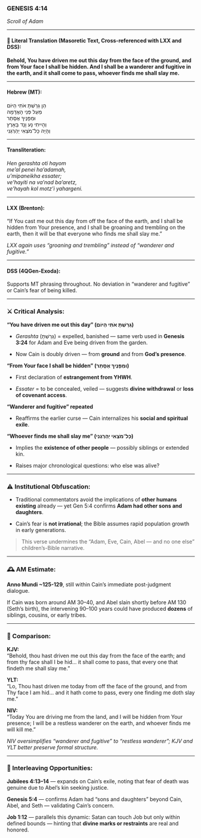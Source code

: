 ### **GENESIS 4:14**

_Scroll of Adam_

---

#### 📜 Literal Translation (Masoretic Text, Cross-referenced with LXX and DSS):

**Behold, You have driven me out this day from the face of the ground, and from Your face I shall be hidden. And I shall be a wanderer and fugitive in the earth, and it shall come to pass, whoever finds me shall slay me.**

---

#### Hebrew (MT):

הֵן גֵּרַשְׁתָּ אֹתִי הַיּוֹם  
מֵעַל פְּנֵי הָאֲדָמָה  
וּמִפָּנֶיךָ אֶסָּתֵר  
וְהָיִיתִי נָע וָנָד בָּאָרֶץ  
וְהָיָה כָּל־מֹצְאִי יַהַרְגֵנִי

---

#### Transliteration:

_Hen gerashta oti hayom  
me’al penei ha’adamah,  
u’mipaneikha essater;  
ve’hayiti na va’nad ba’aretz,  
ve’hayah kol motz’i yahargeni._

---

#### LXX (Brenton):

“If You cast me out this day from off the face of the earth, and I shall be hidden from Your presence, and I shall be groaning and trembling on the earth, then it will be that everyone who finds me shall slay me.”

_LXX again uses “groaning and trembling” instead of “wanderer and fugitive.”_

---

#### DSS (4QGen-Exoda):

Supports MT phrasing throughout. No deviation in “wanderer and fugitive” or Cain’s fear of being killed.

---

### ⚔️ Critical Analysis:

**“You have driven me out this day” (גֵּרַשְׁתָּ אֹתִי הַיּוֹם)**

- _Gerashta_ (גֵּרַשְׁתָּ) = expelled, banished — same verb used in **Genesis 3:24** for Adam and Eve being driven from the garden.
    
- Now Cain is doubly driven — from **ground** and from **God’s presence**.
    

**“From Your face I shall be hidden” (וּמִפָּנֶיךָ אֶסָּתֵר)**

- First declaration of **estrangement from YHWH**.
    
- _Essater_ = to be concealed, veiled — suggests **divine withdrawal** or **loss of covenant access**.
    

**“Wanderer and fugitive” repeated**

- Reaffirms the earlier curse — Cain internalizes his **social and spiritual exile**.
    

**“Whoever finds me shall slay me” (כָּל־מֹצְאִי יַהַרְגֵנִי)**

- Implies the **existence of other people** — possibly siblings or extended kin.
    
- Raises major chronological questions: who else was alive?
    

---

### ⚠️ Institutional Obfuscation:

- Traditional commentators avoid the implications of **other humans existing** already — yet Gen 5:4 confirms **Adam had other sons and daughters**.
    
- Cain’s fear is **not irrational**; the Bible assumes rapid population growth in early generations.
    

> This verse undermines the “Adam, Eve, Cain, Abel — and no one else” children’s-Bible narrative.

---

### 🕰️ AM Estimate:

**Anno Mundi ~125-129**, still within Cain’s immediate post-judgment dialogue.

If Cain was born around AM 30–40, and Abel slain shortly before AM 130 (Seth’s birth), the intervening 90–100 years could have produced **dozens** of siblings, cousins, or early tribes.

---

### 📖 Comparison:

**KJV:**  
“Behold, thou hast driven me out this day from the face of the earth; and from thy face shall I be hid… it shall come to pass, that every one that findeth me shall slay me.”

**YLT:**  
“Lo, Thou hast driven me today from off the face of the ground, and from Thy face I am hid… and it hath come to pass, every one finding me doth slay me.”

**NIV:**  
“Today You are driving me from the land, and I will be hidden from Your presence; I will be a restless wanderer on the earth, and whoever finds me will kill me.”

_NIV oversimplifies “wanderer and fugitive” to “restless wanderer”; KJV and YLT better preserve formal structure._

---

### 🔗 Interleaving Opportunities:

**Jubilees 4:13–14** — expands on Cain’s exile, noting that fear of death was genuine due to Abel’s kin seeking justice.

**Genesis 5:4** — confirms Adam had “sons and daughters” beyond Cain, Abel, and Seth — validating Cain’s concern.

**Job 1:12** — parallels this dynamic: Satan can touch Job but only within defined bounds — hinting that **divine marks or restraints** are real and honored.